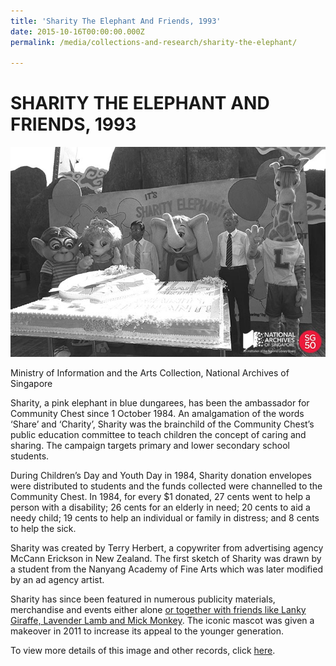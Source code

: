 ```yaml
---
title: 'Sharity The Elephant And Friends, 1993'
date: 2015-10-16T00:00:00.000Z
permalink: /media/collections-and-research/sharity-the-elephant/

---
```



<iframe id="pxcelframe" src="//t.sharethis.com/a/t_.htm?ver=0.345.16984&amp;cid=c010#rnd=1577950509715&amp;cid=c010&amp;dmn=www.nas.gov.sg&amp;tt=t.dhj&amp;dhjLcy=59&amp;lbl=pxcel&amp;flbl=pxcel&amp;ll=d&amp;ver=0.345.16984&amp;ell=d&amp;cck=__stid&amp;pn=%2Fblogs%2Farchivistpick%2Fsharity%2F&amp;qs=na&amp;rdn=www.nas.gov.sg&amp;rpn=%2Fblogs%2Farchivistpick%2F&amp;rqs=na&amp;cc=SG&amp;cont=AS&amp;ipaddr=" style="display: none;"></iframe>

# SHARITY THE ELEPHANT AND FRIENDS, 1993

![Ministry of Information and the Arts Collection, National Archives of Singapore](../../../images/blogs/2015-10-16-L.jpg)

Ministry of Information and the Arts Collection, National Archives of Singapore

Sharity, a pink elephant in blue dungarees, has been the ambassador for Community Chest since 1 October 1984. An amalgamation of the words ‘Share’ and ‘Charity’, Sharity was the brainchild of the Community Chest’s public education committee to teach children the concept of caring and sharing. The campaign targets primary and lower secondary school students.

During Children’s Day and Youth Day in 1984, Sharity donation envelopes were distributed to students and the funds collected were channelled to the Community Chest. In 1984, for every $1 donated, 27 cents went to help a person with a disability; 26 cents for an elderly in need; 20 cents to aid a needy child; 19 cents to help an individual or family in distress; and 8 cents to help the sick.

Sharity was created by Terry Herbert, a copywriter from advertising agency McCann Erickson in New Zealand. The first sketch of Sharity was drawn by a student from the Nanyang Academy of Fine Arts which was later modified by an ad agency artist.

Sharity has since been featured in numerous publicity materials, merchandise and events either alone [or together with friends like Lanky Giraffe, Lavender Lamb and Mick Monkey](http://www.nas.gov.sg/archivesonline/photographs/record-details/4dfd5294-1162-11e3-83d5-0050568939ad). The iconic mascot was given a makeover in 2011 to increase its appeal to the younger generation.

To view more details of this image and other records, click [here](http://www.nas.gov.sg/archivesonline/photographs/record-details/10a12631-1162-11e3-83d5-0050568939ad).